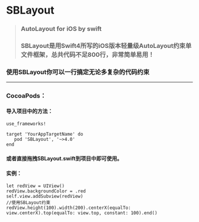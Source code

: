 # SBLayout
> ### AutoLayout for iOS by swift
> ### SBLayout是用Swift4所写的iOS版本轻量级AutoLayout约束单文件框架，总共代码不足800行，非常简单易用！

### 使用SBLayout你可以一行搞定无论多复杂的代码约束
***
### CocoaPods： 
#### 导入项目中的方法：
 ```
use_frameworks!

target 'YourAppTargetName' do
    pod 'SBLayout', '~>4.0'
end
```
#### 或者直接拖拽SBLayout.swift到项目中即可使用。

#### 实例：
```
let redView = UIView()
redView.backgroundColor = .red  
self.view.addSubview(redView)
//使用SBLayout约束
redView.height(100).width(200).centerX(equalTo: view.centerX).top(equalTo: view.top, constant: 100).end()

```
